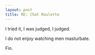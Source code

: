 ```yaml
---
layout: post
title: RE: Chat Roulette
---
```


I tried it, I was judged, I judged.

I do not enjoy watching men masturbate.

Fin.